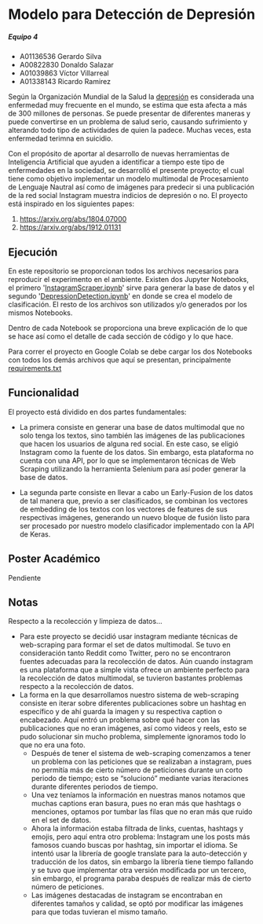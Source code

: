 # Modelo para Detección de Depresión

##### **Equipo 4**

- A01136536 Gerardo Silva
- A00822830 Donaldo Salazar
- A01039863 Víctor Villarreal
- A01338143 Ricardo Ramirez


Según la Organización Mundial de la Salud la [depresión](https://www.who.int/es/news-room/fact-sheets/detail/depression) es considerada una enfermedad muy frecuente en el mundo, se estima que esta afecta a más de 300 millones de personas. Se puede presentar de diferentes maneras y puede convertirse en un problema de salud serio, causando sufrimiento y alterando todo tipo de actividades de quien la padece. Muchas veces, esta enfermedad terimna en suicidio.

Con el propósito de aportar al desarrollo de nuevas herramientas de Inteligencia Artificial que ayuden a identificar a tiempo este tipo de enfermedades en la sociedad, se desarrolló el presente proyecto; el cual tiene como objetivo implementar un modelo multimodal de Procesamiento de Lenguaje Nautral así como de imágenes para predecir si una publicación de la red social Instagram muestra indicios de depresión o no. El proyecto está inspirado en los siguientes papes:
1. https://arxiv.org/abs/1804.07000
2. https://arxiv.org/abs/1912.01131


## Ejecución

En este repositorio se proporcionan todos los archivos necesarios para reproducir el experimento en el ambiente. Existen dos Jupyter Notebooks, el primero '[InstagramScraper.ipynb](./InstagramScraper.ipynb)' sirve para generar la base de datos y el segundo '[DepressionDetection.ipynb](./DepressionDetection.ipynb)' en donde se crea el modelo de clasificación. El resto de los archivos son utilizados y/o generados por los mismos Notebooks.

Dentro de cada Notebook se proporciona una breve explicación de lo que se hace así como el detalle de cada sección de código y lo que hace.

Para correr el proyecto en Google Colab se debe cargar los dos Notebooks con todos los demás archivos que aquí se presentan, principalmente [requirements.txt](./requirements.txt)


## Funcionalidad

El proyecto está dividido en dos partes fundamentales: 

* La primera consiste en generar una base de datos multimodal que no solo tenga los textos, sino también las imágenes de las publicaciones que hacen los usuarios de alguna red social. En este caso, se eligió Instagram como la fuente de los datos. Sin embargo, esta plataforma no cuenta con una API, por lo que se implementaron técnicas de Web Scraping utilizando la herramienta Selenium para así poder generar la base de datos.

* La segunda parte consiste en llevar a cabo un Early-Fusion de los datos de tal manera que, previo a ser clasificados, se combinan los vectores de embedding de los textos con los vectores de features de sus respectivas imágenes, generando un nuevo bloque de fusión listo para ser procesado por nuestro modelo clasificador implementado con la API de Keras.

## Poster Académico

Pendiente


## Notas

Respecto a la recolección y limpieza de datos...
* Para este proyecto se decidió usar instagram mediante técnicas de web-scraping para formar el set de datos multimodal. Se tuvo en consideración tanto Reddit como Twitter, pero no se encontraron fuentes adecuadas para la recolección de datos.
Aún cuando instagram es una plataforma que a simple vista ofrece un ambiente perfecto para la recolección de datos multimodal, se tuvieron bastantes problemas respecto a la recolección de datos.
* La forma en la que desarrollamos nuestro sistema de web-scraping consiste en iterar sobre diferentes publicaciones sobre un hashtag en específico y de ahí guarda la imagen y su respectiva caption o encabezado. Aquí entró un problema sobre qué hacer con las publicaciones que no eran imágenes, así como videos y reels, esto se pudo solucionar sin mucho problema, simplemente ignoramos todo lo que no era una foto.
  * Después de tener el sistema de web-scraping comenzamos a tener un problema con las peticiones que se realizaban a instagram, pues no permitía más de cierto número de peticiones durante un corto periodo de tiempo; esto se “solucionó” mediante varias iteraciones durante diferentes periodos de tiempo.
  * Una vez teníamos la información en nuestras manos notamos que muchas captions eran basura, pues no eran más que hashtags o menciones, optamos por tumbar las filas que no eran más que ruido en el set de datos.
  * Ahora la información estaba filtrada de links, cuentas, hashtags y emojis, pero aquí entra otro problema: Instagram une los posts más famosos cuando buscas por hashtag, sin importar el idioma. Se intentó usar la librería de google translate para la auto-detección y traducción de los datos, sin embargo la librería tiene tiempo fallando y se tuvo que implementar otra versión modificada por un tercero, sin embargo, el programa paraba después de realizar más de cierto número de peticiones.
  * Las imágenes destacadas de instagram se encontraban en diferentes tamaños y calidad, se optó por modificar las imágenes para que todas tuvieran el mismo tamaño.

